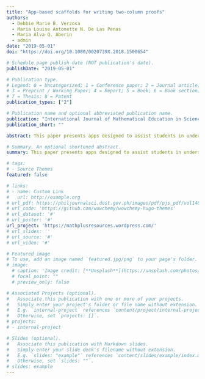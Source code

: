 ```yaml
---
title: "App-based scaffolds for writing two-column proofs"
authors:
  - Debbie Marie B. Verzosa
  - Maria Louise Antonette N. De Las Penas
  - Maria Alva Q. Aberin
  - admin
date: "2019-05-01"
doi: "https://doi.org/10.1080/0020739X.2018.1500654"

# Schedule page publish date (NOT publication's date).
publishDate: "2019-05-01"

# Publication type.
# Legend: 0 = Uncategorized; 1 = Conference paper; 2 = Journal article;
# 3 = Preprint / Working Paper; 4 = Report; 5 = Book; 6 = Book section;
# 7 = Thesis; 8 = Patent
publication_types: ["2"]

# Publication name and optional abbreviated publication name.
publication: "International Journal of Mathematical Education in Science and Technology, 50(5): 766-778"
publication_short: ""

abstract: This paper presents apps designed to assist students in understanding and developing proofs in geometric theorems. These technologies focus on triangle congruence, triangle similarity and properties of parallelograms. Focus group discussions and initial testing of the apps revealed that the apps offered a more engaging medium for learning proving and were capable of facilitating proof-writing skills in geometry.

# Summary. An optional shortened abstract.
summary: This paper presents apps designed to assist students in understanding and developing proofs in geometric theorems.

# tags:
# - Source Themes
featured: false

# links:
# - name: Custom Link
#   url: http://example.org
# url_pdf: https://philjournalsci.dost.gov.ph/images/pdf/pjs_pdf/vol148no4/digital_simulation_for_grade_7_to_10_mathematics_.pdf
# url_code: 'https://github.com/wowchemy/wowchemy-hugo-themes'
# url_dataset: '#'
# url_poster: '#'
url_project: 'https://mathplusresources.wordpress.com/'
# url_slides: ''
# url_source: '#'
# url_video: '#'

# Featured image
# To use, add an image named `featured.jpg/png` to your page's folder. 
# image:
  # caption: 'Image credit: [**Unsplash**](https://unsplash.com/photos/s9CC2SKySJM)'
  # focal_point: ""
  # preview_only: false

# Associated Projects (optional).
#   Associate this publication with one or more of your projects.
#   Simply enter your project's folder or file name without extension.
#   E.g. `internal-project` references `content/project/internal-project/index.md`.
#   Otherwise, set `projects: []`.
# projects:
# - internal-project

# Slides (optional).
#   Associate this publication with Markdown slides.
#   Simply enter your slide deck's filename without extension.
#   E.g. `slides: "example"` references `content/slides/example/index.md`.
#   Otherwise, set `slides: ""`.
# slides: example
---
```

